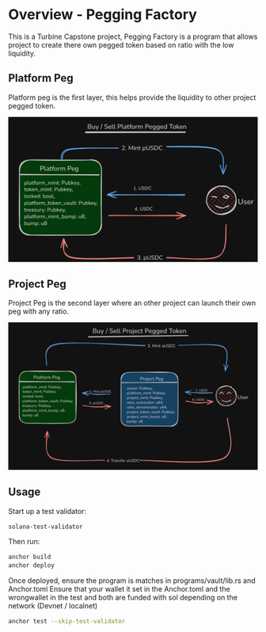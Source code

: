 # Overview - Pegging Factory

This is a Turbine Capstone project, Pegging Factory is a program that allows project to create there own pegged token based on ratio with the low liquidity.

## Platform Peg
Platform peg is the first layer, this helps provide the liquidity to other project pegged token.

![Platform peg ](./platform_peg.png)

## Project Peg
Project Peg is the second layer where an other project can launch their own peg with any ratio.

![Platform peg ](./project_peg.png)

## Usage
Start up a test validator:
```bash
solana-test-validator
```
Then run:

```bash
anchor build
anchor deploy
```
Once deployed, ensure the program is matches in programs/vault/lib.rs and Anchor.toml
Ensure that your wallet it set in the Anchor.toml and the wrongwallet in the test and both are funded with sol depending on the network (Devnet / localnet)

```bash
anchor test --skip-test-validator
```